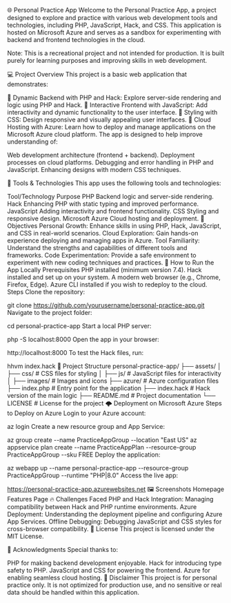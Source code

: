 🌐 Personal Practice App
Welcome to the Personal Practice App, a project designed to explore and practice with various web development tools and technologies, including PHP, JavaScript, Hack, and CSS. This application is hosted on Microsoft Azure and serves as a sandbox for experimenting with backend and frontend technologies in the cloud.

Note: This is a recreational project and not intended for production. It is built purely for learning purposes and improving skills in web development.

💻 Project Overview
This project is a basic web application that demonstrates:

🌟 Dynamic Backend with PHP and Hack: Explore server-side rendering and logic using PHP and Hack.
🌟 Interactive Frontend with JavaScript: Add interactivity and dynamic functionality to the user interface.
🌟 Styling with CSS: Design responsive and visually appealing user interfaces.
🌟 Cloud Hosting with Azure: Learn how to deploy and manage applications on the Microsoft Azure cloud platform.
The app is designed to help improve understanding of:

Web development architecture (frontend + backend).
Deployment processes on cloud platforms.
Debugging and error handling in PHP and JavaScript.
Enhancing designs with modern CSS techniques.

🔧 Tools & Technologies
This app uses the following tools and technologies:

Tool/Technology	Purpose
PHP	Backend logic and server-side rendering.
Hack	Enhancing PHP with static typing and improved performance.
JavaScript	Adding interactivity and frontend functionality.
CSS	Styling and responsive design.
Microsoft Azure	Cloud hosting and deployment.
🎯 Objectives
Personal Growth: Enhance skills in using PHP, Hack, JavaScript, and CSS in real-world scenarios.
Cloud Exploration: Gain hands-on experience deploying and managing apps in Azure.
Tool Familiarity: Understand the strengths and capabilities of different tools and frameworks.
Code Experimentation: Provide a safe environment to experiment with new coding techniques and practices.
🚀 How to Run the App Locally
Prerequisites
PHP installed (minimum version 7.4).
Hack installed and set up on your system.
A modern web browser (e.g., Chrome, Firefox, Edge).
Azure CLI installed if you wish to redeploy to the cloud.
Steps
Clone the repository:


git clone https://github.com/yourusername/personal-practice-app.git
Navigate to the project folder:


cd personal-practice-app
Start a local PHP server:


php -S localhost:8000
Open the app in your browser:


http://localhost:8000
To test the Hack files, run:



hhvm index.hack
📂 Project Structure
personal-practice-app/
├── assets/
│   ├── css/          # CSS files for styling
│   ├── js/           # JavaScript files for interactivity
│   ├── images/       # Images and icons
├── azure/            # Azure configuration files
├── index.php         # Entry point for the application
├── index.hack        # Hack version of the main logic
├── README.md         # Project documentation
└── LICENSE           # License for the project
🌩 Deployment on Microsoft Azure
Steps to Deploy on Azure
Login to your Azure account:

az login
Create a new resource group and App Service:



az group create --name PracticeAppGroup --location "East US"
az appservice plan create --name PracticeAppPlan --resource-group PracticeAppGroup --sku FREE
Deploy the application:


az webapp up --name personal-practice-app --resource-group PracticeAppGroup --runtime "PHP|8.0"
Access the live app:

https://personal-practice-app.azurewebsites.net
🖼 Screenshots
Homepage	Features Page
🔥 Challenges Faced
PHP and Hack Integration:
Managing compatibility between Hack and PHP runtime environments.
Azure Deployment:
Understanding the deployment pipeline and configuring Azure App Services.
Offline Debugging:
Debugging JavaScript and CSS styles for cross-browser compatibility.
📄 License
This project is licensed under the MIT License.

🙏 Acknowledgments
Special thanks to:

PHP for making backend development enjoyable.
Hack for introducing type safety to PHP.
JavaScript and CSS for powering the frontend.
Azure for enabling seamless cloud hosting.
📢 Disclaimer
This project is for personal practice only. It is not optimized for production use, and no sensitive or real data should be handled within this application.
